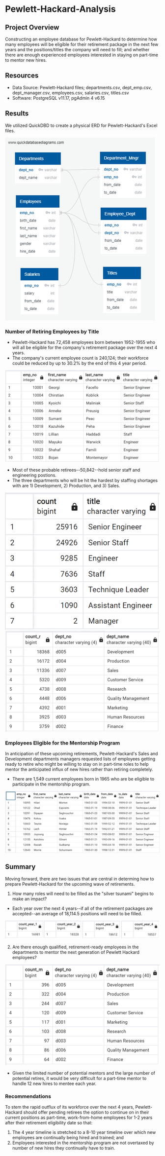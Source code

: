 # Pewlett-Hackard-Analysis
## Project Overview
Constructing an employee database for Pewlett-Hackard to determine how many employees will be eligible for their retirement package in the next few years and the positions/titles the company will need to fill; and whether there are enough experienced employees interested in staying on part-time to mentor new hires. 

## Resources
- Data Source: Pewlett-Hackard files; departments.csv, dept_emp.csv, dept_manager.csv, employees.csv, salaries.csv, titles.csv
- Software: PostgreSQL v11.17, pgAdmin 4 v6.15

## Results
We utilized QuickDBD to create a physical ERD for Pewlett-Hackard's Excel files.

![Pewlett-Hackard DB Schema](https://github.com/Jay-ni13/Pewlett-Hackard-Analysis/blob/main/Images/EmployeeDB.png)

### Number of Retiring Employees by Title
- Pewlett-Hackard has 72,458 employees born between 1952-1955 who will all be eligible for the company's retirement package over the next 4 years.
- The company's current employee count is 240,124; their workforce could be reduced by up to 30.2% by the end of this 4 year period.

![Retiring Employees by Title](https://github.com/Jay-ni13/Pewlett-Hackard-Analysis/blob/main/Images/unique_titles.png)

- Most of these probable retirees--50,842--hold senior staff and engineering postions.
- The three departments who will be hit the hardest by staffing shortages with are 1) Development, 2) Production, and 3) Sales.

![Retiring Titles](https://github.com/Jay-ni13/Pewlett-Hackard-Analysis/blob/main/Images/retiring_titles.png)![Retiring Count by Department](https://github.com/Jay-ni13/Pewlett-Hackard-Analysis/blob/main/Images/retiring_count_by_dept.png)

### Employees Eligible for the Mentorship Program
In anticipation of these upcoming retirements, Pewlett-Hackard's Sales and Development departments managers requested lists of employees getting ready to retire who might be willing to stay on in part-time roles to help mentor the anticipated influx of new hires rather than retiring completely.
- There are 1,549 current employees born in 1965 who are be eligible to participate in the mentorship program.

![Mentorship Eligibility](https://github.com/Jay-ni13/Pewlett-Hackard-Analysis/blob/main/Images/mentorship_eligibility.png)

## Summary
Moving forward, there are two issues that are central in determing how to prepare Pewlett-Hackard for the upcoming wave of retirements.
1) How many roles will need to be filled as the "silver tsunami" begins to make an impact?
- Each year over the next 4 years--if all of the retirement packages are accepted--an average of 18,114.5 positions will need to be filled.

![Retiring Count by Year](https://github.com/Jay-ni13/Pewlett-Hackard-Analysis/blob/main/Images/retiring_count_by_year.png)

2) Are there enough qualified, retirement-ready employees in the departments to mentor the next generation of Pewlett Hackard employees?

![Mentorship by Dept](https://github.com/Jay-ni13/Pewlett-Hackard-Analysis/blob/main/Images/mentorship_by_dept.png)

- Given the limited number of potential mentors and the large number of potential retires, it would be very difficult for a part-time mentor to handle 12 new hires to   mentee each year.

### Recommendations
To stem the rapid outflux of its workforce over the next 4 years, Pewlett-Hackard should offer pending retirees the option to continue on in their current positions as part-time, work-from-home employees for 1-2 years after their retirement eligibility date so that:
  1) The 4 year timeline is stretched to a 8-10 year timeline over which new employees are continually being hired and trained; and
  2) Employees interested in the mentorship program are not overtaxed by number of new hires they continually have to train.
